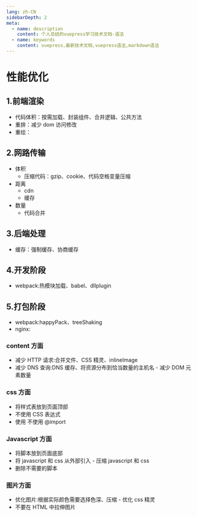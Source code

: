 ```yaml
---
lang: zh-CN
sidebarDepth: 2
meta:
  - name: description
    content: 个人总结的vuepress学习技术文档-语法
  - name: keywords
    content: vuepress,最新技术文档,vuepress语法,markdown语法
---
```


# 性能优化

<!-- ## 1.指标

### 1.1 真实指标

### 1.2 实验室指标

## 2.评估工具

### 2.1 chrome devtools

### 2.2 lighthouse

### 2.3pagespeed insights

### 2.4webpagetest

## 3.优化方案

### 3.1 压缩

### 3.2 图片优化

### 3.3 加载策略

### 3.4 执行渲染

### 3.5 感官体验优化 -->

## 1.前端渲染

- 代码体积：按需加载、封装组件、合并逻辑、公共方法
- 重排：减少 dom 访问修改
- 重绘：

## 2.网路传输

- 体积
  - 压缩代码：gzip、cookie、代码空格变量压缩
- 距离
  - cdn
  - 缓存
- 数量
  - 代码合并

## 3.后端处理

- 缓存：强制缓存、协商缓存

## 4.开发阶段

- webpack:热模块加载、babel、dllplugin

## 5.打包阶段

- webpack:happyPack、treeShaking
- nginx:

### content 方面

- 减少 HTTP 请求:合并文件、CSS 精灵、inlineImage
- 减少 DNS 查询:DNS 缓存、将资源分布到恰当数量的主机名 - 减少 DOM 元素数量

### css 方面

- 将样式表放到页面顶部
- 不使用 CSS 表达式
- 使用 <link> 不使用 @import

### Javascript 方面

- 将脚本放到页面底部
- 将 javascript 和 css 从外部引入 - 压缩 javascript 和 css
- 删除不需要的脚本

### 图片方面

- 优化图片:根据实际颜色需要选择色深、压缩 - 优化 css 精灵
- 不要在 HTML 中拉伸图片
